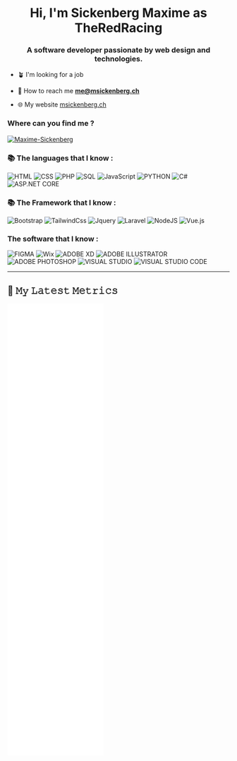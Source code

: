 <h1 align="center">Hi, I'm Sickenberg Maxime as TheRedRacing</h1>
<h3 align="center">A software developer passionate by web design and technologies.</h3>

- 🪴 I'm looking for a job

- 📧 How to reach me **me@msickenberg.ch**

- 🌐 My website [msickenberg.ch](https://msickenberg.ch)

<h3 align="left">Where can you find me ?</h3>
<p align="left">
  <a href="https://www.linkedin.com/in/maxime-sickenberg/" target="blank"><img align="center" src="https://raw.githubusercontent.com/rahuldkjain/github-profile-readme-generator/master/src/images/icons/Social/linked-in-alt.svg" alt="Maxime-Sickenberg" height="30" width="40" /></a>
</p>
<h3 align="left">📚 The languages that I know :</h3>

![HTML](https://img.shields.io/badge/-HTML-E34F26?style=for-the-badge&logo=HTML5&logoColor=white)
![CSS](https://img.shields.io/badge/-CSS-1572B6?style=for-the-badge&logo=CSS3&logoColor=white)
![PHP](https://img.shields.io/badge/-PHP-777BB4?style=for-the-badge&logo=PHP&logoColor=white)
![SQL](https://img.shields.io/badge/-SQL-4479A1?style=for-the-badge&logo=MySQL&logoColor=white)
![JavaScript](https://img.shields.io/badge/-JavaScript-F7DF1E?style=for-the-badge&logo=JavaScript&logoColor=white)
![PYTHON](https://img.shields.io/badge/-PYTHON-f7c93e?style=for-the-badge&logo=PYTHON&logoColor=white)
![C#](https://img.shields.io/badge/-c%20sharp-239120?style=for-the-badge&logo=c%20sharp&logoColor=white)
![ASP.NET CORE](https://img.shields.io/badge/-ASP.NET-512BD4?style=for-the-badge&logo=.net&logoColor=white)

<h3 align="left">📚 The Framework that I know : </h3>

![Bootstrap](https://img.shields.io/badge/-Bootstrap-563D7C?style=for-the-badge&logo=bootstrap&logoColor=white)
![TailwindCss](https://img.shields.io/badge/-TailwindCss-38B2AC?style=for-the-badge&logo=tailwind-css&logoColor=white)
![Jquery](https://img.shields.io/badge/-Jquery-0769AD?style=for-the-badge&logo=Jquery&logoColor=white)
![Laravel](https://img.shields.io/badge/-Laravel-f71f0e?style=for-the-badge&logo=Laravel&logoColor=white)
![NodeJS](https://img.shields.io/badge/-Node.js-339933?style=for-the-badge&logo=Node.js&logoColor=white)
![Vue.js](https://img.shields.io/badge/-Vue.js-4FC08D?style=for-the-badge&logo=Vue.js&logoColor=white)


<h3 align="left">The software that I know : </h3>

![FIGMA](https://img.shields.io/badge/-FIGMA-F24E1E?style=for-the-badge&logo=FIGMA&logoColor=white)
![Wix](https://img.shields.io/badge/-WIX-0C6EFC?style=for-the-badge&logo=WIX&logoColor=white)
![ADOBE XD](https://img.shields.io/badge/-ADOBE%20XD-FF61F6?style=for-the-badge&logo=ADOBE%20XD&logoColor=white)
![ADOBE ILLUSTRATOR](https://img.shields.io/badge/-ADOBE%20ILLUSTRATOR-FF9A00?style=for-the-badge&logo=ADOBE%20ILLUSTRATOR&logoColor=white)
![ADOBE PHOTOSHOP](https://img.shields.io/badge/-ADOBE%20PHOTOSHOP-31A8FF?style=for-the-badge&logo=ADOBE%20PHOTOSHOP&logoColor=white)
![VISUAL STUDIO](https://img.shields.io/badge/-VISUAL%20STUDIO-5C2D91?style=for-the-badge&logo=VISUAL%20STUDIO&logoColor=white)
![VISUAL STUDIO CODE](https://img.shields.io/badge/-VISUAL%20STUDIO%20CODE-007ACC?style=for-the-badge&logo=VISUAL%20STUDIO%20CODE&logoColor=white)
<hr>

## 🔔 𝙼𝚢 𝙻𝚊𝚝𝚎𝚜𝚝 𝙼𝚎𝚝𝚛𝚒𝚌𝚜
![Metrics](https://github.com/TheRedRacing/TheRedRacing/blob/main/github-metrics.svg)
